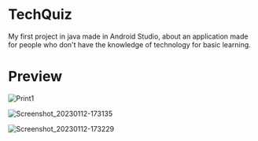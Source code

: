 # TechQuiz
My first project in java made in Android Studio, about an application made for people who don't have the knowledge of technology for basic learning.

# Preview
![Print1](https://user-images.githubusercontent.com/93110510/212175611-2e874859-e266-4128-808c-f2d84346f9a4.png)

![Screenshot_20230112-173135](https://user-images.githubusercontent.com/93110510/212175864-c55cacf5-56a0-4130-b3c8-d977994a1367.png)

![Screenshot_20230112-173229](https://user-images.githubusercontent.com/93110510/212175867-7aa7f05e-ffed-4d4a-9566-6b7771ffbfd4.png)
